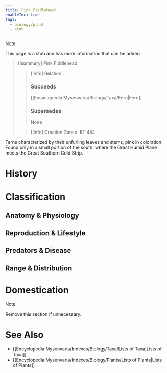 ```yaml
---
title: Pink Fiddlehead
enableToc: true
tags:
  - biology/plant
  - stub
---
```


> [!note]
> This page is a stub and has more information that can be added.

> [!summary] Pink Fiddlehead
> > [!info] Relation
> > ### Succeeds
> > [[Encyclopedia Mysenvaria/Biology/Taxa/Fern|Fern]]
> > ### Supersedes
> > None
>
> > [!info] Creation Date
> > c. BT 484

Ferns characterized by their unfurling leaves and stems, pink in coloration. Found only in a small portion of the south, where the Great Humid Plane meets the Great Southern Cold Strip.
# History

# Classification
## Anatomy & Physiology

## Reproduction & Lifestyle

## Predators & Disease

## Range & Distribution

# Domestication

> [!note]
> Remove this section if unnecessary.
# See Also
- [[Encyclopedia Mysenvaria/Indexes/Biology/Taxa/Lists of Taxa|Lists of Taxa]]
- [[Encyclopedia Mysenvaria/Indexes/Biology/Plants/Lists of Plants|Lists of Plants]]